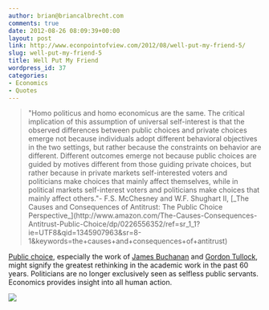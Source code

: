 ```yaml
---
author: brian@briancalbrecht.com
comments: true
date: 2012-08-26 08:09:39+00:00
layout: post
link: http://www.econpointofview.com/2012/08/well-put-my-friend-5/
slug: well-put-my-friend-5
title: Well Put My Friend
wordpress_id: 37
categories:
- Economics
- Quotes
---
```


<blockquote>"Homo politicus and homo economicus are the same. The critical implication of this assumption of universal self-interest is that the observed differences between public choices and private choices emerge not because individuals adopt different behavioral objectives in the two settings, but rather because the constraints on behavior are different. Different outcomes emerge not because public choices are guided by motives different from those guiding private choices, but rather because in private markets self-interested voters and politicians make choices that mainly affect themselves, while in political markets self-interest voters and politicians make choices that mainly affect others."- F.S. McChesney and W.F. Shughart II, [_The Causes and Consequences of Antitrust: The Public Choice Perspective_](http://www.amazon.com/The-Causes-Consequences-Antitrust-Public-Choice/dp/0226556352/ref=sr_1_1?ie=UTF8&qid=1345907963&sr=8-1&keywords=the+causes+and+consequences+of+antitrust)</blockquote>


[Public choice](http://en.wikipedia.org/wiki/Public_choice_theory), especially the work of [James Buchanan](http://www.econlib.org/library/Enc/bios/Buchanan.html) and [Gordon Tullock](http://en.wikipedia.org/wiki/Gordon_Tullock), might signify the greatest rethinking in the academic work in the past 60 years. Politicians are no longer exclusively seen as selfless public servants. Economics provides insight into all human action.


![](http://img.zemanta.com/pixy.gif?x-id=e811b156-01ad-4570-bfe4-f5b6d5b27fde)
